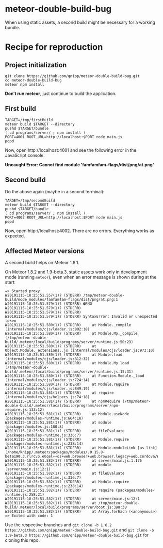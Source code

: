 # meteor-double-build-bug
When using static assets, a second build might be necessary for a working bundle.

# Recipe for reproduction

## Project initialization

```
git clone https://github.com/qnipp/meteor-double-build-bug.git
cd meteor-double-build-bug
meteor npm install
```

**Don't run meteor**, just continue to build the application.

## First build

```
TARGET=/tmp/firstBuild
meteor build $TARGET --directory
pushd $TARGET/bundle
( cd programs/server/ ; npm install )
PORT=4001 ROOT_URL=http://localhost:$PORT node main.js
popd
```

Now, open http://localhost:4001 and see the following error in the JavaScript console: 

**Uncaught Error: Cannot find module 'famfamfam-flags/dist/png/at.png'**

## Second build

Do the above again (maybe in a second terminal):

```
TARGET=/tmp/secondBuild
meteor build $TARGET --directory
pushd $TARGET/bundle
( cd programs/server/ ; npm install )
PORT=4002 ROOT_URL=http://localhost:$PORT node main.js
popd
```

Now, open http://localhost:4002. There are no errors. Everything works as expected.

## Affected Meteor versions

A second build helps on Meteor 1.8.1.

On Meteor 1.8.2 and 1.9-beta.3, static assets work only in development mode (running `meteor`), even when an error message is shown during at the start:

```
=> Started proxy.                             
W20191115-18:25:51.557(1)? (STDERR) /tmp/meteor-double-build/node_modules/famfamfam-flags/dist/png/at.png:1
W20191115-18:25:51.579(1)? (STDERR) �PNG
W20191115-18:25:51.579(1)? (STDERR) 
W20191115-18:25:51.579(1)? (STDERR) 
W20191115-18:25:51.579(1)? (STDERR) SyntaxError: Invalid or unexpected token
W20191115-18:25:51.580(1)? (STDERR)     at Module._compile (internal/modules/cjs/loader.js:892:18)
W20191115-18:25:51.580(1)? (STDERR)     at Module.Mp._compile (/tmp/meteor-double-build/.meteor/local/build/programs/server/runtime.js:50:23)
W20191115-18:25:51.580(1)? (STDERR)     at Object.Module._extensions..js (internal/modules/cjs/loader.js:973:10)
W20191115-18:25:51.580(1)? (STDERR)     at Module.load (internal/modules/cjs/loader.js:812:32)
W20191115-18:25:51.580(1)? (STDERR)     at Module.Mp.load (/tmp/meteor-double-build/.meteor/local/build/programs/server/runtime.js:15:31)
W20191115-18:25:51.580(1)? (STDERR)     at Function.Module._load (internal/modules/cjs/loader.js:724:14)
W20191115-18:25:51.580(1)? (STDERR)     at Module.require (internal/modules/cjs/loader.js:849:19)
W20191115-18:25:51.581(1)? (STDERR)     at require (internal/modules/cjs/helpers.js:74:18)
W20191115-18:25:51.581(1)? (STDERR)     at npmRequire (/tmp/meteor-double-build/.meteor/local/build/programs/server/npm-require.js:133:12)
W20191115-18:25:51.581(1)? (STDERR)     at Module.useNode (packages/modules-runtime.js:664:18)
W20191115-18:25:51.581(1)? (STDERR)     at module (packages/modules.js:180:8)
W20191115-18:25:51.581(1)? (STDERR)     at fileEvaluate (packages/modules-runtime.js:336:7)
W20191115-18:25:51.581(1)? (STDERR)     at Module.require (packages/modules-runtime.js:238:14)
W20191115-18:25:51.581(1)? (STDERR)     at Module.moduleLink [as link] (/home/knipp/.meteor/packages/modules/.0.15.0-beta190.3.rlrcvo.e0qel++os+web.browser+web.browser.legacy+web.cordova/npm/node_modules/reify/lib/runtime/index.js:52:22)
W20191115-18:25:51.582(1)? (STDERR)     at server/main.js:1:175
W20191115-18:25:51.582(1)? (STDERR)     at module (server/main.js:12:1)
W20191115-18:25:51.582(1)? (STDERR)     at fileEvaluate (packages/modules-runtime.js:336:7)
W20191115-18:25:51.582(1)? (STDERR)     at Module.require (packages/modules-runtime.js:238:14)
W20191115-18:25:51.582(1)? (STDERR)     at require (packages/modules-runtime.js:258:21)
W20191115-18:25:51.582(1)? (STDERR)     at server/main.js:12:1
W20191115-18:25:51.582(1)? (STDERR)     at /tmp/meteor-double-build/.meteor/local/build/programs/server/boot.js:398:38
W20191115-18:25:51.582(1)? (STDERR)     at Array.forEach (<anonymous>)
=> Exited with code: 1
```

Use the respective branches and `git clone -b 1.8.2 https://github.com/qnipp/meteor-double-build-bug.git` and `git clone -b 1.9-beta.3 https://github.com/qnipp/meteor-double-build-bug.git` for cloning this repo.
